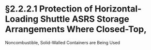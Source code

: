 # §2.2.2.1 Protection of Horizontal-Loading Shuttle ASRS Storage Arrangements Where Closed-Top,



Noncombustible, Solid-Walled Containers are Being Used